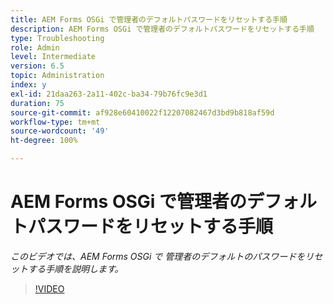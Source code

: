```yaml
---
title: AEM Forms OSGi で管理者のデフォルトパスワードをリセットする手順
description: AEM Forms OSGi で管理者のデフォルトパスワードをリセットする手順
type: Troubleshooting
role: Admin
level: Intermediate
version: 6.5
topic: Administration
index: y
exl-id: 21daa263-2a11-402c-ba34-79b76fc9e3d1
duration: 75
source-git-commit: af928e60410022f12207082467d3bd9b818af59d
workflow-type: tm+mt
source-wordcount: '49'
ht-degree: 100%

---
```


# AEM Forms OSGi で管理者のデフォルトパスワードをリセットする手順

*このビデオでは、AEM Forms OSGi で 管理者のデフォルトのパスワードをリセットする手順を説明します。*

>[!VIDEO](https://video.tv.adobe.com/v/335542?quality=12&learn=on)
